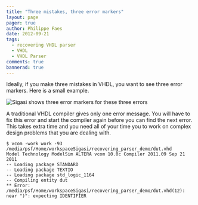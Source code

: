 ```yaml
---
title: "Three mistakes, three error markers"
layout: page 
pager: true
author: Philippe Faes
date: 2012-09-21
tags: 
  - recovering VHDL parser
  - VHDL
  - VHDL Parser
comments: true
bannerad: true
---
```


Ideally, if you make three mistakes in VHDL, you want to see three error markers. Here is a small example.

![Sigasi shows three error markers for these three errors](/img/tech/recovering-vhdl-parser-3errors.png)

A traditional VHDL compiler gives only one error message. You will have to fix this error and start the compiler again before you can find the next error. This takes extra time and you need all of your time you to work on complex design problems that you are dealing with.
```
$ vcom -work work -93 /media/psf/Home/workspaceSigasi/recovering_parser_demo/dut.vhd
Model Technology ModelSim ALTERA vcom 10.0c Compiler 2011.09 Sep 21 2011
-- Loading package STANDARD
-- Loading package TEXTIO
-- Loading package std_logic_1164
-- Compiling entity dut
** Error: /media/psf/Home/workspaceSigasi/recovering_parser_demo/dut.vhd(12): near ")": expecting IDENTIFIER
```